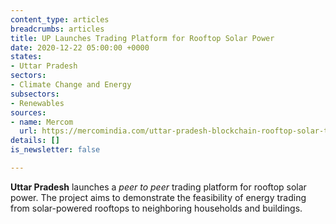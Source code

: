 ```yaml
---
content_type: articles
breadcrumbs: articles
title: UP Launches Trading Platform for Rooftop Solar Power
date: 2020-12-22 05:00:00 +0000
states:
- Uttar Pradesh
sectors:
- Climate Change and Energy
subsectors:
- Renewables
sources:
- name: Mercom
  url: https://mercomindia.com/uttar-pradesh-blockchain-rooftop-solar-trading/
details: []
is_newsletter: false

---
```

**Uttar Pradesh** launches a _peer to peer_ trading platform for rooftop solar power. The project aims to demonstrate the feasibility of energy trading from solar-powered rooftops to neighboring households and buildings.
